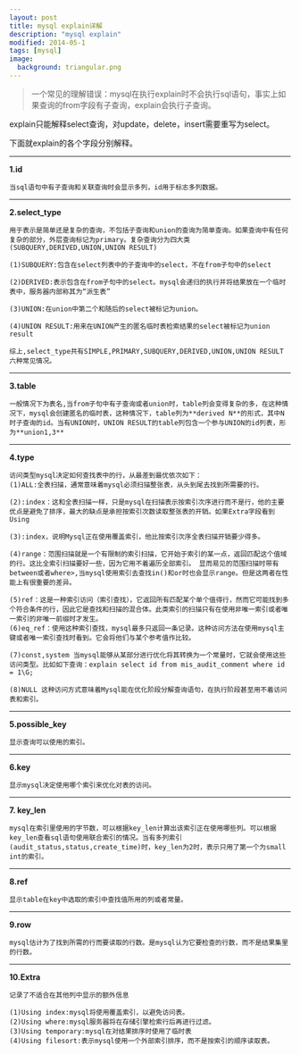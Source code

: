 ```yaml
---
layout: post
title: mysql explain详解
description: "mysql explain"
modified: 2014-05-1
tags: [mysql]
image:
  background: triangular.png
---
```


>一个常见的理解错误：mysql在执行explain时不会执行sql语句，事实上如果查询的from字段有子查询，explain会执行子查询。

explain只能解释select查询，对update，delete，insert需要重写为select。

下面就explain的各个字段分别解释。

-----

**1.id**

```
当sql语句中有子查询和关联查询时会显示多列，id用于标志多列数据。
```

-----


**2.select_type**

```
用于表示是简单还是复杂的查询，不包括子查询和union的查询为简单查询。如果查询中有任何复杂的部分，外层查询标记为primary。复杂查询分为四大类(SUBQUERY,DERIVED,UNION,UNION RESULT)

(1)SUBQUERY:包含在select列表中的子查询中的select，不在from子句中的select

(2)DERIVED:表示包含在from子句中的select。mysql会递归的执行并将结果放在一个临时表中，服务器内部称其为“派生表”

(3)UNION:在union中第二个和随后的select被标记为union。

(4)UNION RESULT:用来在UNION产生的匿名临时表检索结果的select被标记为union result

综上,select_type共有SIMPLE,PRIMARY,SUBQUERY,DERIVED,UNION,UNION RESULT 六种常见情况。
```

-----

**3.table**

```
一般情况下为表名,当from子句中有子查询或者union时，table列会变得复杂的多，在这种情况下，mysql会创建匿名的临时表，这种情况下，table列为**derived N**的形式，其中N时子查询的id。当有UNION时，UNION RESULT的table列包含一个参与UNION的id列表，形为**union1,3**
```

-----

**4.type**

```
访问类型mysql决定如何查找表中的行，从最差到最优依次如下：
(1)ALL:全表扫描，通常意味着mysql必须扫描整张表，从头到尾去找到所需要的行。

(2):index：这和全表扫描一样，只是mysql在扫描表示按索引次序进行而不是行，他的主要优点是避免了排序，最大的缺点是承担按索引次数读取整张表的开销。如果Extra字段看到Using

(3):index，说明Mysql正在使用覆盖索引，他比按索引次序全表扫描开销要少得多。

(4)range：范围扫描就是一个有限制的索引扫描，它开始于索引的某一点，返回匹配这个值域的行。这比全索引扫描要好一些，因为它用不着遍历全部索引。 显而易见的范围扫描时带有between或者where>,当mysql使用索引去查找in()和or时也会显示range。但是这两者在性能上有很重要的差异。

(5)ref：这是一种索引访问（索引查找），它返回所有匹配某个单个值得行，然而它可能找到多个符合条件的行，因此它是查找和扫描的混合体。此类索引的扫描只有在使用非唯一索引或者唯一索引的非唯一前缀时才发生。
(6)eq_ref：使用这种索引查找，mysql最多只返回一条记录。这种访问方法在使用mysql主键或者唯一索引查找时看到。它会将他们与某个参考值作比较。

(7)const,system 当mysql能够从某部分进行优化将其转换为一个常量时，它就会使用这些访问类型。比如如下查询：explain select id from mis_audit_comment where id = 1\G;

(8)NULL 这种访问方式意味着Mysql能在优化阶段分解查询语句，在执行阶段甚至用不着访问表和索引。
```

-----

**5.possible_key**

```
显示查询可以使用的索引。
```

-----

**6.key**

```
显示mysql决定使用哪个索引来优化对表的访问。
```

-----

**7. key_len**

```
mysql在索引里使用的字节数，可以根据key_len计算出该索引正在使用哪些列。可以根据key_len查看sql语句使用联合索引的情况。当有多列索引(audit_status,status,create_time)时，key_len为2时，表示只用了第一个为small int的索引。
```

-----

**8.ref**

```
显示table在key中选取的索引中查找值所用的列或者常量。
```

-----

**9.row**

```
mysql估计为了找到所需的行而要读取的行数。是mysql认为它要检查的行数，而不是结果集里的行数。
```

-----

**10.Extra**

```
记录了不适合在其他列中显示的额外信息

(1)Using index:mysql将使用覆盖索引，以避免访问表。
(2)Using where:mysql服务器将在存储引擎检索行后再进行过滤。
(3)Using temporary:mysql在对结果排序时使用了临时表
(4)Using filesort:表示mysql使用一个外部索引排序，而不是按索引的顺序读取表。
```
